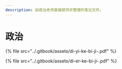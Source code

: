 ```yaml
---
description: 由政治老师直接提供并整理的笔记文件。
---
```


# 政治

{% file src="../.gitbook/assets/di-yi-ke-bi-ji-.pdf" %}

{% file src="../.gitbook/assets/di-er-ke-bi-ji-.pdf" %}



